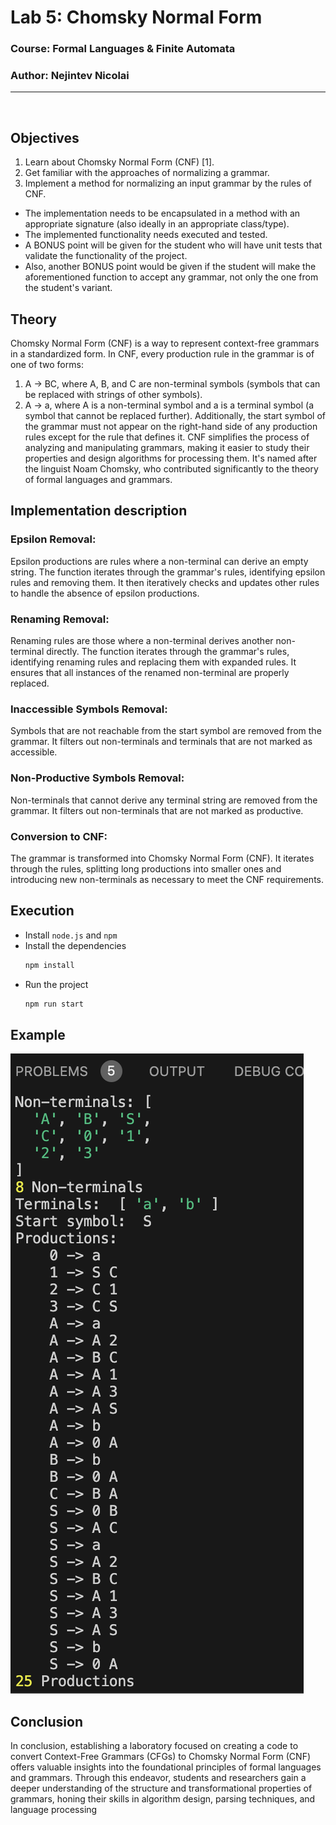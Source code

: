 # Lab 5: Chomsky Normal Form

### Course: Formal Languages & Finite Automata
### Author: Nejintev Nicolai

----

<br>

## Objectives

1. Learn about Chomsky Normal Form (CNF) [1].
2. Get familiar with the approaches of normalizing a grammar.
3. Implement a method for normalizing an input grammar by the rules of CNF.
  * The implementation needs to be encapsulated in a method with an appropriate signature (also ideally in an appropriate class/type).
  * The implemented functionality needs executed and tested.
  * A BONUS point will be given for the student who will have unit tests that validate the functionality of the project.
  * Also, another BONUS point would be given if the student will make the aforementioned function to accept any grammar, not only the one from the student's variant.

## Theory

Chomsky Normal Form (CNF) is a way to represent context-free grammars in a
standardized form. In CNF, every production rule in the grammar is of one of two forms:
1. A → BC, where A, B, and C are non-terminal symbols (symbols that can be
replaced with strings of other symbols).
2. A → a, where A is a non-terminal symbol and a is a terminal symbol (a symbol
that cannot be replaced further).
Additionally, the start symbol of the grammar must not appear on the right-hand side of
any production rules except for the rule that defines it.
CNF simplifies the process of analyzing and manipulating grammars, making it easier to
study their properties and design algorithms for processing them. It's named after the
linguist Noam Chomsky, who contributed significantly to the theory of formal languages
and grammars.

## Implementation description

### Epsilon Removal:
  Epsilon productions are rules where a non-terminal can derive an empty string.
  The function iterates through the grammar's rules, identifying epsilon rules and removing them.
  It then iteratively checks and updates other rules to handle the absence of epsilon productions.

### Renaming Removal:
  Renaming rules are those where a non-terminal derives another non-terminal directly.
  The function iterates through the grammar's rules, identifying renaming rules and replacing them with expanded rules.
  It ensures that all instances of the renamed non-terminal are properly replaced.

### Inaccessible Symbols Removal:
  Symbols that are not reachable from the start symbol are removed from the grammar.
  It filters out non-terminals and terminals that are not marked as accessible.

### Non-Productive Symbols Removal:
  Non-terminals that cannot derive any terminal string are removed from the grammar.
  It filters out non-terminals that are not marked as productive.

### Conversion to CNF:
  The grammar is transformed into Chomsky Normal Form (CNF).
  It iterates through the rules, splitting long productions into smaller ones and introducing new non-terminals as necessary to meet the CNF requirements.

## Execution

* Install `node.js` and `npm` 
* Install the dependencies 
  ```sh
  npm install
  ```
* Run the project
  ```sh
  npm run start
  ```

## Example
![Screenshot](./assets/image.png)
## Conclusion 

In conclusion, establishing a laboratory focused on creating a code to convert
Context-Free Grammars (CFGs) to Chomsky Normal Form (CNF) offers valuable
insights into the foundational principles of formal languages and grammars. Through
this endeavor, students and researchers gain a deeper understanding of the structure
and transformational properties of grammars, honing their skills in algorithm design,
parsing techniques, and language processing